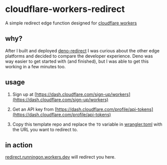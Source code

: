 # cloudflare-workers-redirect

A simple redirect edge function designed for [cloudflare workers](https://workers.cloudflare.com/)

## why?

After I built and deployed [deno-redirect](https://github.com/johnstonmatt/deno-redirect) I was curious about the other edge platforms and decided to compare the developer experience. Deno was way easier to get started with (and finished), but I was able to get this working in a few minutes too.

## usage

1. Sign up at [https://dash.cloudflare.com/sign-up/workers](https://dash.cloudflare.com/sign-up/workers)

2. Get an API key from [https://dash.cloudflare.com/profile/api-tokens](https://dash.cloudflare.com/profile/api-tokens)

3. Copy this template repo and replace the `TO` variable in [wrangler.toml](wrangler.toml) with the URL you want to redirect to.

## in action

[redirect.runningon.workers.dev](https://redirect.runningon.workers.dev) will redirect you here.